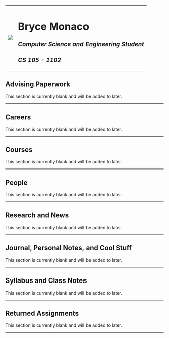 <html>
<title>CS 105: Bryce Monaco</title>
<body>

<table border="0">
  <tr>
    <td><img src="https://avatars1.githubusercontent.com/u/11812350?s=460&v=4"></td>
    <td><h1>Bryce Monaco</h1><h3><i>Computer Science and Engineering Student</i></h3><h3><i>CS 105 - 1102</i></h3></td>
  </tr>
</table>



<h2>Advising Paperwork</h2>
<p>This section is currently blank and will be added to later.</p>
<hr>

<h2>Careers</h2>
<p>This section is currently blank and will be added to later.</p>
<hr>

<h2>Courses</h2>
<p>This section is currently blank and will be added to later.</p>
<hr>

<h2>People</h2>
<p>This section is currently blank and will be added to later.</p>
<hr>

<h2>Research and News</h2>
<p>This section is currently blank and will be added to later.</p>
<hr>

<h2>Journal, Personal Notes, and Cool Stuff</h2>
<p>This section is currently blank and will be added to later.</p>
<hr>

<h2>Syllabus and Class Notes</h2>
<p>This section is currently blank and will be added to later.</p>
<hr>

<h2>Returned Assignments</h2>
<p>This section is currently blank and will be added to later.</p>
<hr>
</body>
</html>